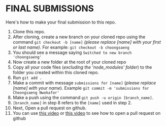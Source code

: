 # FINAL SUBMISSIONS

Here's how to make your final submission to this repo.

1. Clone this repo.
2. After cloning, create a new branch on your cloned repo using the command `git checkout -b [name]` _(please replace [name] with your first or last name)_. For example: `git checkout -b choongsaeng`
3. You should see a message saying `Switched to new branch 'choongsaeng'`
4. Now create a new folder at the root of your cloned repo
5. Copy all your code files (_excluding the 'node_modules' folder_) to the folder you created within this cloned repo.
6. Run `git add .`
7. Make a commit with message `submissions for [name]` (_please replace [name] with your name_). Example `git commit -m 'submissions for Choongsaeng Nwokafor'`
8. Make a push using the command `git push -u origin [branch_name]`.
9. `[branch_name]` in step 8 refers to the `[name]` used in step 2.
10. Next, Open a pull request on github.
11. You can use [this video](https://www.youtube.com/watch?v=OHV64qh-uyY) or [this video](https://www.youtube.com/watch?v=rgbCcBNZcdQ) to see how to open a pull request on github
